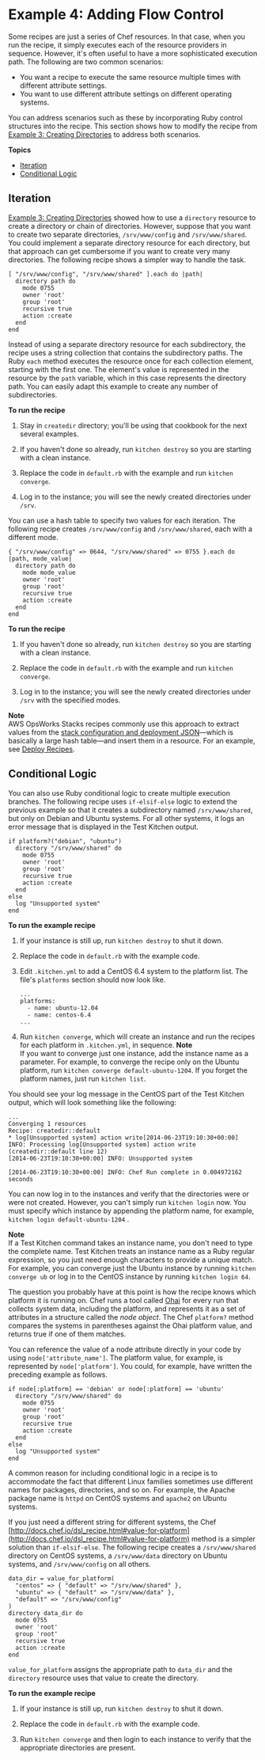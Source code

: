 # Example 4: Adding Flow Control<a name="cookbooks-101-basics-ruby"></a>

Some recipes are just a series of Chef resources\. In that case, when you run the recipe, it simply executes each of the resource providers in sequence\. However, it's often useful to have a more sophisticated execution path\. The following are two common scenarios:
+ You want a recipe to execute the same resource multiple times with different attribute settings\.
+ You want to use different attribute settings on different operating systems\.

You can address scenarios such as these by incorporating Ruby control structures into the recipe\. This section shows how to modify the recipe from [Example 3: Creating Directories](cookbooks-101-basics-directories.md) to address both scenarios\.

**Topics**
+ [Iteration](#cookbooks-101-basics-ruby-iteration)
+ [Conditional Logic](#cookbooks-101-basics-ruby-conditional)

## Iteration<a name="cookbooks-101-basics-ruby-iteration"></a>

[Example 3: Creating Directories](cookbooks-101-basics-directories.md) showed how to use a `directory` resource to create a directory or chain of directories\. However, suppose that you want to create two separate directories, `/srv/www/config` and `/srv/www/shared`\. You could implement a separate directory resource for each directory, but that approach can get cumbersome if you want to create very many directories\. The following recipe shows a simpler way to handle the task\. 

```
[ "/srv/www/config", "/srv/www/shared" ].each do |path|
  directory path do
    mode 0755
    owner 'root'
    group 'root'
    recursive true
    action :create
  end
end
```

Instead of using a separate directory resource for each subdirectory, the recipe uses a string collection that contains the subdirectory paths\. The Ruby `each` method executes the resource once for each collection element, starting with the first one\. The element's value is represented in the resource by the `path` variable, which in this case represents the directory path\. You can easily adapt this example to create any number of subdirectories\.

**To run the recipe**

1. Stay in `createdir` directory; you'll be using that cookbook for the next several examples\. 

1. If you haven't done so already, run `kitchen destroy` so you are starting with a clean instance\. 

1. Replace the code in `default.rb` with the example and run `kitchen converge`\.

1. Log in to the instance; you will see the newly created directories under `/srv`\.

You can use a hash table to specify two values for each iteration\. The following recipe creates `/srv/www/config` and `/srv/www/shared`, each with a different mode\.

```
{ "/srv/www/config" => 0644, "/srv/www/shared" => 0755 }.each do |path, mode_value|
  directory path do
    mode mode_value
    owner 'root'
    group 'root'
    recursive true
    action :create
  end
end
```

**To run the recipe**

1. If you haven't done so already, run `kitchen destroy` so you are starting with a clean instance\. 

1. Replace the code in `default.rb` with the example and run `kitchen converge`\.

1. Log in to the instance; you will see the newly created directories under `/srv` with the specified modes\.

**Note**  
AWS OpsWorks Stacks recipes commonly use this approach to extract values from the [stack configuration and deployment JSON](workingcookbook-json.md)—which is basically a large hash table—and insert them in a resource\. For an example, see [Deploy Recipes](create-custom-deploy.md)\.

## Conditional Logic<a name="cookbooks-101-basics-ruby-conditional"></a>

You can also use Ruby conditional logic to create multiple execution branches\. The following recipe uses `if-elsif-else` logic to extend the previous example so that it creates a subdirectory named `/srv/www/shared`, but only on Debian and Ubuntu systems\. For all other systems, it logs an error message that is displayed in the Test Kitchen output\.

```
if platform?("debian", "ubuntu")
  directory "/srv/www/shared" do
    mode 0755
    owner 'root'
    group 'root'
    recursive true
    action :create
  end
else
  log "Unsupported system"
end
```

**To run the example recipe**

1. If your instance is still up, run `kitchen destroy` to shut it down\.

1. Replace the code in `default.rb` with the example code\.

1. Edit `.kitchen.yml` to add a CentOS 6\.4 system to the platform list\. The file's `platforms` section should now look like\.

   ```
   ...
   platforms:
     - name: ubuntu-12.04
     - name: centos-6.4
   ...
   ```

1. Run `kitchen converge`, which will create an instance and run the recipes for each platform in `.kitchen.yml`, in sequence\. 
**Note**  
If you want to converge just one instance, add the instance name as a parameter\. For example, to converge the recipe only on the Ubuntu platform, run `kitchen converge default-ubuntu-1204`\. If you forget the platform names, just run `kitchen list`\.

You should see your log message in the CentOS part of the Test Kitchen output, which will look something like the following:

```
...
Converging 1 resources
Recipe: createdir::default
* log[Unsupported system] action write[2014-06-23T19:10:30+00:00] INFO: Processing log[Unsupported system] action write (createdir::default line 12)
[2014-06-23T19:10:30+00:00] INFO: Unsupported system
       
[2014-06-23T19:10:30+00:00] INFO: Chef Run complete in 0.004972162 seconds
```

You can now log in to the instances and verify that the directories were or were not created\. However, you can't simply run `kitchen login` now\. You must specify which instance by appending the platform name, for example, `kitchen login default-ubuntu-1204` \. 

**Note**  
If a Test Kitchen command takes an instance name, you don't need to type the complete name\. Test Kitchen treats an instance name as a Ruby regular expression, so you just need enough characters to provide a unique match\. For example, you can converge just the Ubuntu instance by running `kitchen converge ub` or log in to the CentOS instance by running `kitchen login 64`\.

The question you probably have at this point is how the recipe knows which platform it is running on\. Chef runs a tool called [Ohai](https://docs.chef.io/ohai.html) for every run that collects system data, including the platform, and represents it as a set of attributes in a structure called the *node object*\. The Chef `platform?` method compares the systems in parentheses against the Ohai platform value, and returns true if one of them matches\.

You can reference the value of a node attribute directly in your code by using `node['attribute_name']`\. The platform value, for example, is represented by `node['platform']`\. You could, for example, have written the preceding example as follows\.

```
if node[:platform] == 'debian' or node[:platform] == 'ubuntu'
  directory "/srv/www/shared" do
    mode 0755
    owner 'root'
    group 'root'
    recursive true
    action :create
  end
else
  log "Unsupported system"
end
```

A common reason for including conditional logic in a recipe is to accommodate the fact that different Linux families sometimes use different names for packages, directories, and so on\. For example, the Apache package name is `httpd` on CentOS systems and `apache2` on Ubuntu systems\.

If you just need a different string for different systems, the Chef [http://docs.chef.io/dsl_recipe.html#value-for-platform](http://docs.chef.io/dsl_recipe.html#value-for-platform) method is a simpler solution than `if-elsif-else`\. The following recipe creates a `/srv/www/shared` directory on CentOS systems, a `/srv/www/data` directory on Ubuntu systems, and `/srv/www/config` on all others\.

```
data_dir = value_for_platform(
  "centos" => { "default" => "/srv/www/shared" },
  "ubuntu" => { "default" => "/srv/www/data" },
  "default" => "/srv/www/config"
)
directory data_dir do
  mode 0755
  owner 'root'
  group 'root'
  recursive true
  action :create
end
```

`value_for_platform` assigns the appropriate path to `data_dir` and the `directory` resource uses that value to create the directory\.

**To run the example recipe**

1. If your instance is still up, run `kitchen destroy` to shut it down\.

1. Replace the code in `default.rb` with the example code\.

1. Run `kitchen converge` and then login to each instance to verify that the appropriate directories are present\.